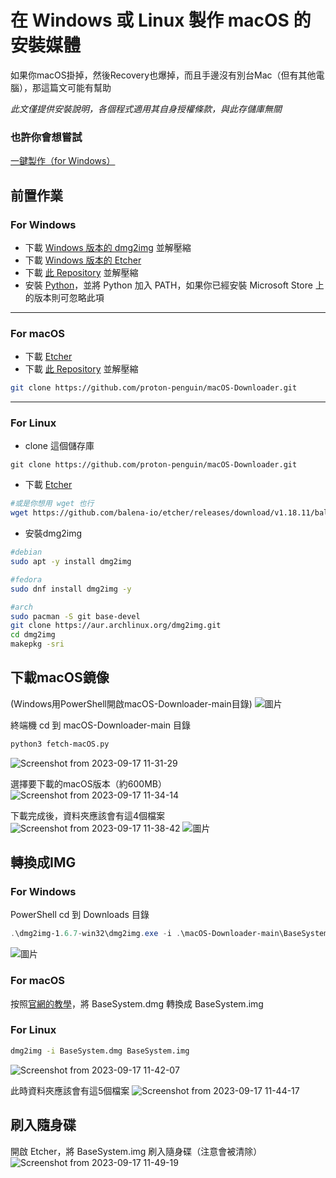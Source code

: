 # 在 Windows 或 Linux 製作 macOS 的安裝媒體
如果你macOS掛掉，然後Recovery也爆掉，而且手邊沒有別台Mac（但有其他電腦），那這篇文可能有幫助

_此文僅提供安裝說明，各個程式適用其自身授權條款，與此存儲庫無關_

### 也許你會想嘗試
[一鍵製作（for Windows）](https://github.com/proton-penguin/macOS-Downloader/tree/Windows)

## 前置作業

### For Windows
- 下載 [Windows 版本的 dmg2img](http://vu1tur.eu.org/tools/dmg2img-1.6.7-win32.zip) 並解壓縮
- 下載 [Windows 版本的 Etcher](https://github.com/balena-io/etcher/releases/download/v1.18.11/balenaEtcher-Portable-1.18.11.exe)
- 下載 [此 Repository](https://github.com/proton-penguin/macOS-Downloader/archive/refs/heads/main.zip) 並解壓縮
- 安裝 [Python](https://www.python.org/ftp/python/3.11.5/python-3.11.5-amd64.exe)，並將 Python 加入 PATH，如果你已經安裝 Microsoft Store 上的版本則可忽略此項

---
### For macOS
- 下載 [Etcher](https://github.com/balena-io/etcher/releases/download/v1.18.11/balenaEtcher-1.18.11.dmg)
- 下載 [此 Repository](https://github.com/proton-penguin/macOS-Downloader/archive/refs/heads/main.zip) 並解壓縮
``` bash
git clone https://github.com/proton-penguin/macOS-Downloader.git
```
---
### For Linux
- clone 這個儲存庫
```
git clone https://github.com/proton-penguin/macOS-Downloader.git
```
- 下載 [Etcher](https://github.com/balena-io/etcher/releases/download/v1.18.11/balenaEtcher-1.18.11-x64.AppImage)
```bash
#或是你想用 wget 也行
wget https://github.com/balena-io/etcher/releases/download/v1.18.11/balenaEtcher-1.18.11-x64.AppImage -O macOS-Downloader/Etcher.AppImage
```
- 安裝dmg2img
``` bash
#debian
sudo apt -y install dmg2img
```
```bash
#fedora
sudo dnf install dmg2img -y
```
``` bash
#arch
sudo pacman -S git base-devel
git clone https://aur.archlinux.org/dmg2img.git
cd dmg2img
makepkg -sri
```

## 下載macOS鏡像
(Windows用PowerShell開啟macOS-Downloader-main目錄)
![圖片](https://github.com/proton-penguin/macOS-Downloader/assets/142492829/45bb8148-e84a-45be-ab4e-65b062a3da62)

終端機 cd 到 macOS-Downloader-main 目錄

```bash
python3 fetch-macOS.py
```
![Screenshot from 2023-09-17 11-31-29](https://github.com/proton-penguin/macOS-Downloader/assets/142492829/981fb322-46e1-41b7-a400-0d13b5e82d9c)

選擇要下載的macOS版本（約600MB）
![Screenshot from 2023-09-17 11-34-14](https://github.com/proton-penguin/macOS-Downloader/assets/142492829/59f91612-bb7d-4184-b23a-5b8914c73a7a)

下載完成後，資料夾應該會有這4個檔案
![Screenshot from 2023-09-17 11-38-42](https://github.com/proton-penguin/macOS-Downloader/assets/142492829/79f7ccb9-9a14-4783-8b70-193557134554)
![圖片](https://github.com/proton-penguin/macOS-Downloader/assets/142492829/8257241b-fc17-4d8c-b970-da5bdbef591c)


## 轉換成IMG
### For Windows
PowerShell cd 到 Downloads 目錄
```powershell
.\dmg2img-1.6.7-win32\dmg2img.exe -i .\macOS-Downloader-main\BaseSystem.dmg .\macOS-Downloader-main\BaseSystem.img
```
![圖片](https://github.com/proton-penguin/macOS-Downloader/assets/142492829/7e59f17d-658f-405a-b9df-18b38d6ccb19)

### For macOS
按照[官網的教學](https://support.apple.com/guide/disk-utility/convert-a-disk-image-to-another-format-dskutl1002/mac)，將 BaseSystem.dmg 轉換成 BaseSystem.img


### For Linux
```bash
dmg2img -i BaseSystem.dmg BaseSystem.img
```
![Screenshot from 2023-09-17 11-42-07](https://github.com/proton-penguin/macOS-Downloader/assets/142492829/92deaeef-1851-47b4-837e-02c1d6603752)

此時資料夾應該會有這5個檔案
![Screenshot from 2023-09-17 11-44-17](https://github.com/proton-penguin/macOS-Downloader/assets/142492829/976989c5-fbd7-41e6-9033-70d1e15ec457)

## 刷入隨身碟
開啟 Etcher，將 BaseSystem.img 刷入隨身碟（注意會被清除）
![Screenshot from 2023-09-17 11-49-19](https://github.com/proton-penguin/macOS-Downloader/assets/142492829/5494aaa6-ccc2-4182-8ace-47959626d47d)



